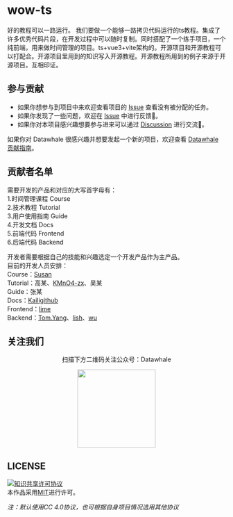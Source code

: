 # wow-ts

好的教程可以一路运行。
我们要做一个能够一路拷贝代码运行的ts教程。集成了许多优秀代码片段，在开发过程中可以随时复制。同时搭配了一个练手项目，一个纯前端，用来做时间管理的项目。ts+vue3+vite架构的。开源项目和开源教程可以打配合。开源项目里用到的知识写入开源教程。开源教程所用到的例子来源于开源项目。互相印证。


## 参与贡献

- 如果你想参与到项目中来欢迎查看项目的 [Issue]() 查看没有被分配的任务。
- 如果你发现了一些问题，欢迎在 [Issue]() 中进行反馈🐛。
- 如果你对本项目感兴趣想要参与进来可以通过 [Discussion]() 进行交流💬。

如果你对 Datawhale 很感兴趣并想要发起一个新的项目，欢迎查看 [Datawhale 贡献指南](https://github.com/datawhalechina/DOPMC#%E4%B8%BA-datawhale-%E5%81%9A%E5%87%BA%E8%B4%A1%E7%8C%AE)。

## 贡献者名单

需要开发的产品和对应的大写首字母有：  
1.时间管理课程 Course  
2.技术教程 Tutorial  
3.用户使用指南 Guide  
4.开发文档 Docs  
5.前端代码 Frontend  
6.后端代码 Backend  

开发者需要根据自己的技能和兴趣选定一个开发产品作为主产品。  
目前的开发人员安排：  
Course：[Susan](https://github.com/Susan2048)  
Tutorial：高某、[KMnO4-zx](https://github.com/KMnO4-zx)、吴某  
Guide：张某  
Docs：[Kailigithub](https://github.com/Kailigithub)  
Frontend：[lime](https://github.com/yyhhxx)  
Backend：[Tom.Yang](https://github.com/7n8fail)、[lish](https://github.com/kevin-light)、[wu](https://github.com/AIzealotwu)  


## 关注我们

<div align=center>
<p>扫描下方二维码关注公众号：Datawhale</p>
<img src="https://raw.githubusercontent.com/datawhalechina/pumpkin-book/master/res/qrcode.jpeg" width = "180" height = "180">
</div>

## LICENSE

<a rel="license" href="http://creativecommons.org/licenses/by-nc-sa/4.0/"><img alt="知识共享许可协议" style="border-width:0" src="https://img.shields.io/badge/license-CC%20BY--NC--SA%204.0-lightgrey" /></a><br />本作品采用<a rel="license" href="http://creativecommons.org/licenses/by-nc-sa/4.0/">MIT</a>进行许可。

*注：默认使用CC 4.0协议，也可根据自身项目情况选用其他协议*
